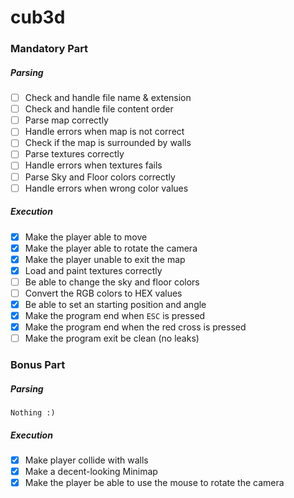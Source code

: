 # cub3d

### Mandatory Part

##### Parsing

- [ ] Check and handle file name & extension
- [ ] Check and handle file content order
- [ ] Parse map correctly
- [ ] Handle errors when map is not correct
- [ ] Check if the map is surrounded by walls
- [ ] Parse textures correctly
- [ ] Handle errors when textures fails
- [ ] Parse Sky and Floor colors correctly
- [ ] Handle errors when wrong color values

##### Execution

- [X] Make the player able to move
- [X] Make the player able to rotate the camera
- [X] Make the player unable to exit the map
- [X] Load and paint textures correctly
- [ ] Be able to change the sky and floor colors
- [ ] Convert the RGB colors to HEX values
- [X] Be able to set an starting position and angle
- [X] Make the program end when `ESC` is pressed
- [X] Make the program end when the red cross is pressed
- [ ] Make the program exit be clean (no leaks)

### Bonus Part

##### Parsing

`Nothing :)`

##### Execution

- [X] Make player collide with walls
- [X] Make a decent-looking Minimap
- [X] Make the player be able to use the mouse to rotate the camera

